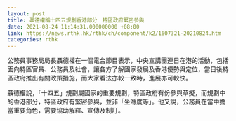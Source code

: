 ```yaml
---
layout: post
title: 聶德權稱十四五規劃香港部分　特區政府緊密參與
date: 2021-08-24 11:14:31.000000000 +08:00
link: https://news.rthk.hk/rthk/ch/component/k2/1607321-20210824.htm
categories: rthk
---
```


公務員事務局局長聶德權在一個電台節目表示，中央宣講團連日在港的活動，包括面向特區官員、公務員及社會，讓各方了解國家發展及香港優勢與定位，當日後特區政府推出有關政策措施，而大家看法亦較一致時，進展亦可較快。

聶德權說，「十四五」規劃屬國家的重要規劃，特區政府有份參與草擬，而規劃中的香港部分，特區政府有緊密參與，並非「坐喺度等」。他又說，公務員在當中擔當重要角色，需要協助解釋、宣傳及制訂。
